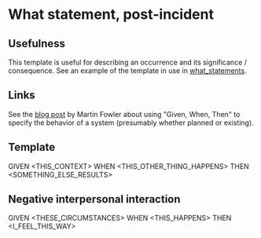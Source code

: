 # What statement, post-incident


## Usefulness

This template is useful for describing an occurrence and its significance / consequence.
See an example of the template in use in [what_statements](https://github.com/timothyb0912/templates/blob/stable/docs/WORKING_PROCEDURES_TEMPLATE#summary.md).


## Links

See the [blog post](https://martinfowler.com/bliki/GivenWhenThen.html) by Martin Fowler about using "Given, When, Then" to specify the behavior of a system (presumably whether planned or existing).


## Template
GIVEN <THIS_CONTEXT>
WHEN <THIS_OTHER_THING_HAPPENS>
THEN <SOMETHING_ELSE_RESULTS>


## Negative interpersonal interaction

GIVEN <THESE_CIRCUMSTANCES>
WHEN <THIS_HAPPENS>
THEN <I_FEEL_THIS_WAY>
